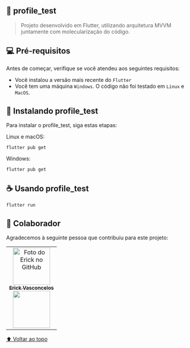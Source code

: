 <div id="inicio"></div>

## 📱 profile_test

> Projeto desenvolvido em Flutter, utilizando arquitetura MVVM juntamente com molecularização do código.

## 💻 Pré-requisitos

Antes de começar, verifique se você atendeu aos seguintes requisitos:
* Você instalou a versão mais recente do `Flutter`
* Você tem uma máquina `Windows`. O código não foi testado em `Linux` e `MacOS`.

## 🚀 Instalando profile_test

Para instalar o profile_test, siga estas etapas:

Linux e macOS:
```
flutter pub get
```

Windows:
```
flutter pub get
```


## ☕ Usando profile_test
```
flutter run
```


## 🤝 Colaborador

Agradecemos à seguinte pessoa que contribuiu para este projeto:

<table>
  <tr>
    <td align="center">
      <a href="https://www.linkedin.com/in/erick-vasconcelos-50baa8150/" target="_blank">
        <img src="https://avatars.githubusercontent.com/u/67069017?v=4" width="100px;" alt="Foto do Erick no GitHub"/><br>
        <sub>
          <b>Erick Vasconcelos</b>
        </sub><br>
        <a href="https://www.buymeacoffee.com/erickzaunlab" target="_blank"><img src="https://raw.githubusercontent.com/appcraftstudio/buymeacoffee/master/Images/snapshot-bmc-button.png" width="100px;"></a>
      </a>
    </td>
  </tr>
</table>


[⬆ Voltar ao topo](#inicio)<br>
